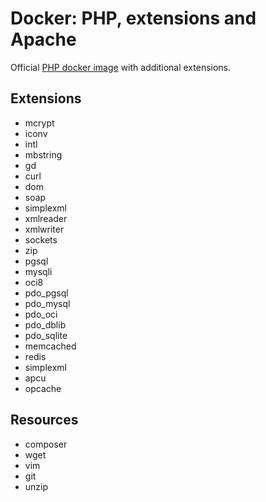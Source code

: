 Docker: PHP, extensions and Apache
==================================

Official [PHP docker image](https://hub.docker.com/_/php/) with additional extensions.

Extensions
----------

- mcrypt
- iconv
- intl
- mbstring
- gd
- curl
- dom
- soap
- simplexml
- xmlreader
- xmlwriter
- sockets
- zip
- pgsql
- mysqli
- oci8
- pdo_pgsql
- pdo_mysql
- pdo_oci
- pdo_dblib
- pdo_sqlite
- memcached
- redis
- simplexml
- apcu
- opcache

Resources
---------

- composer
- wget
- vim
- git
- unzip
